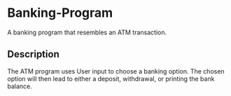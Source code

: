 # Banking-Program
A banking program that resembles an ATM transaction.

## Description
The ATM program uses User input to choose a banking option. The chosen option will then lead to either a deposit, withdrawal, or printing the bank balance. 